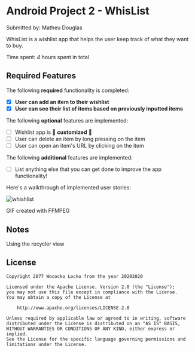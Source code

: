 # Android Project 2 - WhisList

Submitted by: Matheu Douglas

WhisList is a wishlist app that helps the user keep track of what they want to buy.

Time spent: *4* hours spent in total

## Required Features

The following **required** functionality is completed:

- [X] **User can add an item to their wishlist**
- [X] **User can see their list of items based on previously inputted items**

The following **optional** features are implemented:

- [ ] Wishlist app is 🎨 **customized** 🎨
- [ ] User can delete an item by long pressing on the item
- [ ] User can open an item's URL by clicking on the item

The following **additional** features are implemented:

* [ ] List anything else that you can get done to improve the app functionality!

Here's a walkthrough of implemented user stories:

![whishlist](https://user-images.githubusercontent.com/98051936/192175738-59065dfe-ee35-4392-8743-6b3d5a4c4cd5.gif)

<!-- Replace this with whatever GIF tool you used! -->
GIF created with FFMPEG
## Notes

Using the recycler view 

## License

    Copyright 2077 Wococko Locko from the year 20202020

    Licensed under the Apache License, Version 2.0 (the "License");
    you may not use this file except in compliance with the License.
    You may obtain a copy of the License at

        http://www.apache.org/licenses/LICENSE-2.0

    Unless required by applicable law or agreed to in writing, software
    distributed under the License is distributed on an "AS IS" BASIS,
    WITHOUT WARRANTIES OR CONDITIONS OF ANY KIND, either express or implied.
    See the License for the specific language governing permissions and
    limitations under the License.
